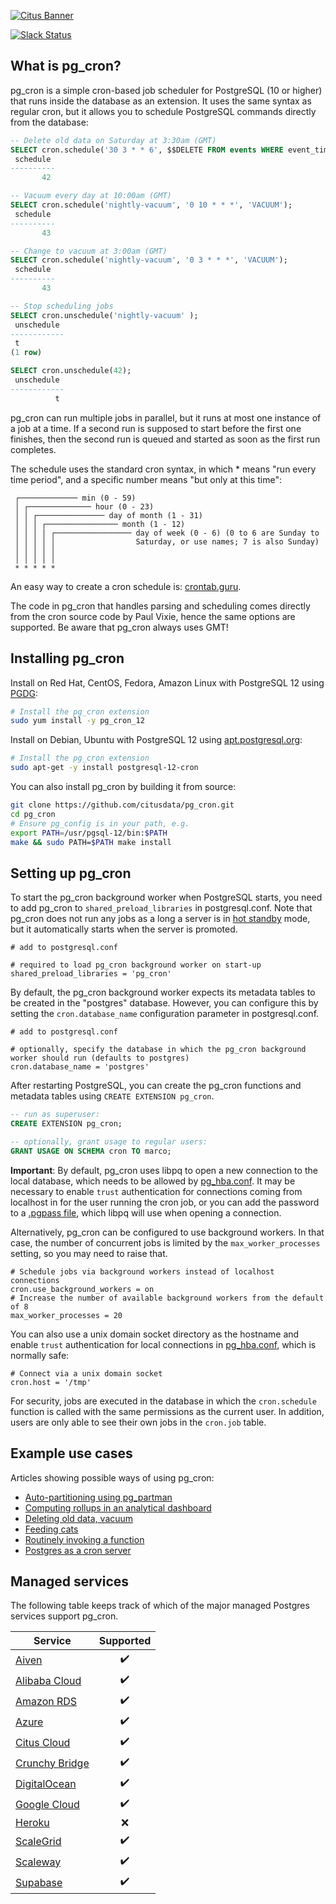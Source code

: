 [![Citus Banner](/github-banner.png)](https://www.citusdata.com/)

[![Slack Status](http://slack.citusdata.com/badge.svg)](https://slack.citusdata.com)

## What is pg_cron?

pg_cron is a simple cron-based job scheduler for PostgreSQL (10 or higher) that runs inside the database as an extension. It uses the same syntax as regular cron, but it allows you to schedule PostgreSQL commands directly from the database:

```sql
-- Delete old data on Saturday at 3:30am (GMT)
SELECT cron.schedule('30 3 * * 6', $$DELETE FROM events WHERE event_time < now() - interval '1 week'$$);
 schedule
----------
       42

-- Vacuum every day at 10:00am (GMT)
SELECT cron.schedule('nightly-vacuum', '0 10 * * *', 'VACUUM');
 schedule
----------
       43

-- Change to vacuum at 3:00am (GMT)
SELECT cron.schedule('nightly-vacuum', '0 3 * * *', 'VACUUM');
 schedule
----------
       43

-- Stop scheduling jobs
SELECT cron.unschedule('nightly-vacuum' );
 unschedule 
------------
 t
(1 row)

SELECT cron.unschedule(42);
 unschedule
------------
          t
```

pg_cron can run multiple jobs in parallel, but it runs at most one instance of a job at a time. If a second run is supposed to start before the first one finishes, then the second run is queued and started as soon as the first run completes.

The schedule uses the standard cron syntax, in which * means "run every time period", and a specific number means "but only at this time":

```
 ┌───────────── min (0 - 59)
 │ ┌────────────── hour (0 - 23)
 │ │ ┌─────────────── day of month (1 - 31)
 │ │ │ ┌──────────────── month (1 - 12)
 │ │ │ │ ┌───────────────── day of week (0 - 6) (0 to 6 are Sunday to
 │ │ │ │ │                  Saturday, or use names; 7 is also Sunday)
 │ │ │ │ │
 │ │ │ │ │
 * * * * *
```

An easy way to create a cron schedule is: [crontab.guru](http://crontab.guru/).

The code in pg_cron that handles parsing and scheduling comes directly from the cron source code by Paul Vixie, hence the same options are supported. Be aware that pg_cron always uses GMT!

## Installing pg_cron

Install on Red Hat, CentOS, Fedora, Amazon Linux with PostgreSQL 12 using [PGDG](https://yum.postgresql.org/repopackages/):

```bash
# Install the pg_cron extension
sudo yum install -y pg_cron_12
```

Install on Debian, Ubuntu with PostgreSQL 12 using [apt.postgresql.org](https://wiki.postgresql.org/wiki/Apt):

```bash
# Install the pg_cron extension
sudo apt-get -y install postgresql-12-cron
```

You can also install pg_cron by building it from source:

```bash
git clone https://github.com/citusdata/pg_cron.git
cd pg_cron
# Ensure pg_config is in your path, e.g.
export PATH=/usr/pgsql-12/bin:$PATH
make && sudo PATH=$PATH make install
```

## Setting up pg_cron

To start the pg_cron background worker when PostgreSQL starts, you need to add pg_cron to `shared_preload_libraries` in postgresql.conf. Note that pg_cron does not run any jobs as a long a server is in [hot standby](https://www.postgresql.org/docs/current/static/hot-standby.html) mode, but it automatically starts when the server is promoted.

```
# add to postgresql.conf

# required to load pg_cron background worker on start-up
shared_preload_libraries = 'pg_cron'
```

By default, the pg_cron background worker expects its metadata tables to be created in the "postgres" database. However, you can configure this by setting the `cron.database_name` configuration parameter in postgresql.conf.
```
# add to postgresql.conf

# optionally, specify the database in which the pg_cron background worker should run (defaults to postgres) 
cron.database_name = 'postgres'
```

After restarting PostgreSQL, you can create the pg_cron functions and metadata tables using `CREATE EXTENSION pg_cron`.

```sql
-- run as superuser:
CREATE EXTENSION pg_cron;

-- optionally, grant usage to regular users:
GRANT USAGE ON SCHEMA cron TO marco;
```

**Important**: By default, pg_cron uses libpq to open a new connection to the local database, which needs to be allowed by [pg_hba.conf](https://www.postgresql.org/docs/current/static/auth-pg-hba-conf.html). 
It may be necessary to enable `trust` authentication for connections coming from localhost in  for the user running the cron job, or you can add the password to a [.pgpass file](https://www.postgresql.org/docs/current/static/libpq-pgpass.html), which libpq will use when opening a connection. 

Alternatively, pg_cron can be configured to use background workers. In that case, the number of concurrent jobs is limited by the `max_worker_processes` setting, so you may need to raise that.

```
# Schedule jobs via background workers instead of localhost connections
cron.use_background_workers = on
# Increase the number of available background workers from the default of 8
max_worker_processes = 20
```

You can also use a unix domain socket directory as the hostname and enable `trust` authentication for local connections in [pg_hba.conf](https://www.postgresql.org/docs/current/static/auth-pg-hba-conf.html), which is normally safe:
```
# Connect via a unix domain socket
cron.host = '/tmp'
```

For security, jobs are executed in the database in which the `cron.schedule` function is called with the same permissions as the current user. In addition, users are only able to see their own jobs in the `cron.job` table.

## Example use cases

Articles showing possible ways of using pg_cron:

* [Auto-partitioning using pg_partman](https://www.citusdata.com/blog/2018/01/24/citus-and-pg-partman-creating-a-scalable-time-series-database-on-postgresql/)
* [Computing rollups in an analytical dashboard](https://www.citusdata.com/blog/2017/12/27/real-time-analytics-dashboards-with-citus/)
* [Deleting old data, vacuum](https://www.citusdata.com/blog/2016/09/09/pgcron-run-periodic-jobs-in-postgres/)
* [Feeding cats](http://bonesmoses.org/2016/09/09/pg-phriday-irrelevant-inclinations/)
* [Routinely invoking a function](https://fluca1978.github.io/2019/05/21/pgcron.html)
* [Postgres as a cron server](https://supabase.io/blog/2021/03/05/postgres-as-a-cron-server)

## Managed services

The following table keeps track of which of the major managed Postgres services support pg_cron.

| Service       | Supported     |
| ------------- |:-------------:|
| [Aiven](https://aiven.io/postgresql) | :heavy_check_mark: |
| [Alibaba Cloud](https://www.alibabacloud.com/help/doc-detail/150355.htm) | :heavy_check_mark: |
| [Amazon RDS](https://aws.amazon.com/rds/postgresql/)     | :heavy_check_mark:      |          |
| [Azure](https://azure.microsoft.com/en-us/services/postgresql/) | :heavy_check_mark:  |
| [Citus Cloud](https://www.citusdata.com/product/cloud)  | :heavy_check_mark: |
| [Crunchy Bridge](https://www.crunchydata.com/products/crunchy-bridge/?ref=producthunt) | :heavy_check_mark: |
| [DigitalOcean](https://www.digitalocean.com/products/managed-databases/) | :heavy_check_mark: |
| [Google Cloud](https://cloud.google.com/sql/postgresql/) | :heavy_check_mark: |
| [Heroku](https://elements.heroku.com/addons/heroku-postgresql) | :x: | |
| [ScaleGrid](https://scalegrid.io/postgresql.html) | :heavy_check_mark:  |
| [Scaleway](https://www.scaleway.com/en/database/) | :heavy_check_mark:  |
| [Supabase](https://supabase.io/docs/guides/database) | :heavy_check_mark:  |
